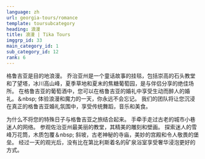 ```yaml
---
language: zh
url: georgia-tours/romance
template: toursubcategory
heading: 浪漫
title: 浪漫 | Tika Tours
imggrp_id: 33
main_category_id: 1
sub_category_id: 12
rank: 6
---
```

<div class="row content-row"><!-- 1298 (2)-->
<div class="col-xs-12 col-sm-6 col-md-6"><!-- 1728 -->

格鲁吉亚是目的地浪漫。 乔治亚州是一个童话故事的挂毯，包括崇高的石头教堂和了望塔，冰川高山峰，夏季草地和夏末的焦糖葡萄园，是与伴侣分享的绝佳场所。 在格鲁吉亚的葡萄酒中，您可以在格鲁吉亚的婚礼中享受生动而醉人的婚礼。＆nbsp;
体验浪漫和魔力的一天，你永远不会忘记。 我们的团队将让您沉浸在真正的格鲁吉亚婚礼氛围中，享受传统舞蹈，音乐和美食。

</div>

<div class="col-xs-12 col-sm-6 col-md-6"><!-- 1729 -->

为什么不将您的特殊日子与格鲁吉亚之旅结合起来。 手牵手走过古老的城市小巷迷人的网络。 参观佐治亚州最美丽的教堂，其精美的雕刻和壁画。 探索迷人的雪峰万花筒，木质包覆＆nbsp;
斜坡，古老神秘的寺庙，美妙的宫殿和令人敬畏的堡垒。 经过一天的观光后，没有比在第比利斯着名的矿泉浴室享受奢华浸泡更好的方式。

</div>

</div>
